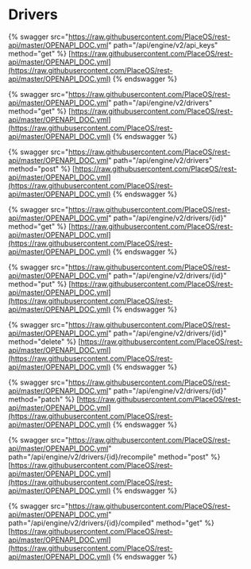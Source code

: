 # Drivers

{% swagger src="https://raw.githubusercontent.com/PlaceOS/rest-api/master/OPENAPI_DOC.yml" path="/api/engine/v2/api_keys" method="get" %}
[https://raw.githubusercontent.com/PlaceOS/rest-api/master/OPENAPI_DOC.yml](https://raw.githubusercontent.com/PlaceOS/rest-api/master/OPENAPI_DOC.yml)
{% endswagger %}

{% swagger src="https://raw.githubusercontent.com/PlaceOS/rest-api/master/OPENAPI_DOC.yml" path="/api/engine/v2/drivers" method="get" %}
[https://raw.githubusercontent.com/PlaceOS/rest-api/master/OPENAPI_DOC.yml](https://raw.githubusercontent.com/PlaceOS/rest-api/master/OPENAPI_DOC.yml)
{% endswagger %}

{% swagger src="https://raw.githubusercontent.com/PlaceOS/rest-api/master/OPENAPI_DOC.yml" path="/api/engine/v2/drivers" method="post" %}
[https://raw.githubusercontent.com/PlaceOS/rest-api/master/OPENAPI_DOC.yml](https://raw.githubusercontent.com/PlaceOS/rest-api/master/OPENAPI_DOC.yml)
{% endswagger %}

{% swagger src="https://raw.githubusercontent.com/PlaceOS/rest-api/master/OPENAPI_DOC.yml" path="/api/engine/v2/drivers/{id}" method="get" %}
[https://raw.githubusercontent.com/PlaceOS/rest-api/master/OPENAPI_DOC.yml](https://raw.githubusercontent.com/PlaceOS/rest-api/master/OPENAPI_DOC.yml)
{% endswagger %}

{% swagger src="https://raw.githubusercontent.com/PlaceOS/rest-api/master/OPENAPI_DOC.yml" path="/api/engine/v2/drivers/{id}" method="put" %}
[https://raw.githubusercontent.com/PlaceOS/rest-api/master/OPENAPI_DOC.yml](https://raw.githubusercontent.com/PlaceOS/rest-api/master/OPENAPI_DOC.yml)
{% endswagger %}

{% swagger src="https://raw.githubusercontent.com/PlaceOS/rest-api/master/OPENAPI_DOC.yml" path="/api/engine/v2/drivers/{id}" method="delete" %}
[https://raw.githubusercontent.com/PlaceOS/rest-api/master/OPENAPI_DOC.yml](https://raw.githubusercontent.com/PlaceOS/rest-api/master/OPENAPI_DOC.yml)
{% endswagger %}

{% swagger src="https://raw.githubusercontent.com/PlaceOS/rest-api/master/OPENAPI_DOC.yml" path="/api/engine/v2/drivers/{id}" method="patch" %}
[https://raw.githubusercontent.com/PlaceOS/rest-api/master/OPENAPI_DOC.yml](https://raw.githubusercontent.com/PlaceOS/rest-api/master/OPENAPI_DOC.yml)
{% endswagger %}

{% swagger src="https://raw.githubusercontent.com/PlaceOS/rest-api/master/OPENAPI_DOC.yml" path="/api/engine/v2/drivers/{id}/recompile" method="post" %}
[https://raw.githubusercontent.com/PlaceOS/rest-api/master/OPENAPI_DOC.yml](https://raw.githubusercontent.com/PlaceOS/rest-api/master/OPENAPI_DOC.yml)
{% endswagger %}

{% swagger src="https://raw.githubusercontent.com/PlaceOS/rest-api/master/OPENAPI_DOC.yml" path="/api/engine/v2/drivers/{id}/compiled" method="get" %}
[https://raw.githubusercontent.com/PlaceOS/rest-api/master/OPENAPI_DOC.yml](https://raw.githubusercontent.com/PlaceOS/rest-api/master/OPENAPI_DOC.yml)
{% endswagger %}
